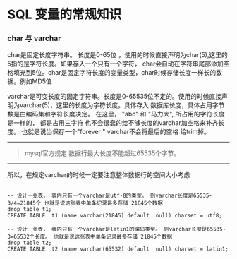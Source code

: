 # SQL 变量的常规知识

### char 与 varchar
   char是固定长度字符串。 长度是0-65位 ，使用的时候直接声明为char(5),这里的5指的是字符长度。如果存入一个只有一个字符，
 char会自动在字符串尾部添加空格填充到5位。char是固定字符长度的变量类型，char时候存储长度一样长的数据。例如MD5值

   varchar是可变长度的固定字符串。长度是0-65535位不定的。使用的时候直接声明为varchar(5)，这里的长度为字符长度。具体存入
 数据库长度，具体占用字节数是由编码集和字符长度决定。 在这里， "abc" 和 "马力大", 所占用的字符长度是一样的，
 都是占用三字符 也不会很蠢的给不够长度的varchar加空格来补齐长度。 也就是说当保存一个"forever " varchar不会将最后的空格
 给trim掉。
 
---

 >  mysql官方规定 数据行最大长度不能超过65535个字节。
 
--- 

 所以，在规定varchar的时候一定要注意整体数据行的空间大小考虑

```mysql

-- 设计一张表， 表内只有一个varchar是utf-8的类型。 则varchar长度是65535-3/4=21845个 也就是说这张表中单条记录最多存储 21845个数据
drop table t1;
CREATE TABLE  t1 (name varchar(21845) default  null) charset = utf8;

-- 设计一张表， 表内只有一个varchar是latin1的编码类型。 则varchar长度是65535-3=65532个长度。 也就是说这张表中单条记录最多存储 21845个数据
drop table t2;
CREATE TABLE  t2 (name varchar(65532) default  null) charset = latin1;


```